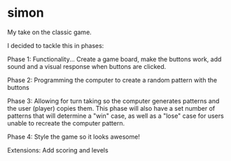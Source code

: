 # simon
My take on the classic game.

I decided to tackle this in phases:

Phase 1:
Functionality... 
Create a game board, make the buttons work, add sound and a visual response when buttons are clicked.

Phase 2: 
Programming the computer to create a random pattern with the buttons

Phase 3:
Allowing for turn taking so the computer generates patterns and the user (player) copies them.
This phase will also have a set number of patterns that will determine a "win" case, as well as a "lose" case for
 users unable to recreate the computer pattern.
 
Phase 4: 
Style the game so it looks awesome!

Extensions:
Add scoring and levels 
